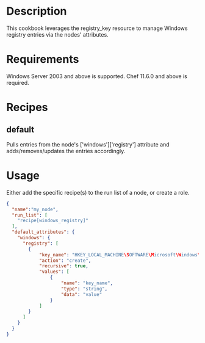 Description
===========

This cookbook leverages the registry_key resource to manage Windows registry entries via the nodes' attributes.

Requirements
============

Windows Server 2003 and above is supported. Chef 11.6.0 and above is required.

Recipes
=======

default
-------

Pulls entries from the node's \['windows'\]\['registry'\] attribute and adds/removes/updates the entries accordingly. 

Usage
=====

Either add the specific recipe(s) to the run list of a node, or create a role.

```json
{
  "name":"my_node",
  "run_list": [
    "recipe[windows_registry]"
  ],
  "default_attributes": {
    "windows": {
      "registry": [
        {
        	"key_name": "HKEY_LOCAL_MACHINE\SOFTWARE\Microsoft\Windows\CurrentVersion\name_of_registry_key",
        	"action": "create",
        	"recursive": true,
        	"values": [
        		{
        			"name": "key_name",
        			"type": "string",
        			"data": "value"
        		}
        	]
        }
      ]
    }
  }
}
```